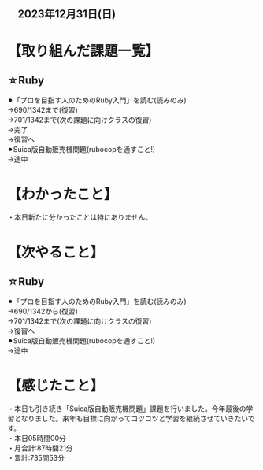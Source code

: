 ## 　2023年12月31日(日)
# 【取り組んだ課題一覧】
## ☆Ruby
⚫︎「プロを目指す人のためのRuby入門」を読む(読みのみ)<br>
→690/1342まで(復習)<br>
→701/1342まで(次の課題に向けクラスの復習)<br>
→完了<br>
→復習へ<br>
⚫︎Suica版自動販売機問題(rubocopを通すこと!)<br>
→途中<br>
# 【わかったこと】
・本日新たに分かったことは特にありません。<br>
# 【次やること】
## ☆Ruby
⚫︎「プロを目指す人のためのRuby入門」を読む(読みのみ)<br>
→690/1342から(復習)<br>
→701/1342まで(次の課題に向けクラスの復習)<br>
→復習へ<br>
⚫︎Suica版自動販売機問題(rubocopを通すこと!)<br>
→途中<br>
# 【感じたこと】
・本日も引き続き「Suica版自動販売機問題」課題を行いました。今年最後の学習となりました。来年も目標に向かってコツコツと学習を継続させていきたいです。<br>
・本日05時間00分<br>
・月合計:87時間21分<br>
・累計:735間53分<br>
